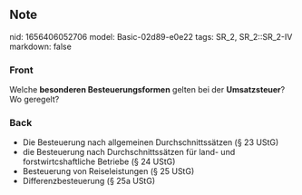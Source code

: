## Note
nid: 1656406052706
model: Basic-02d89-e0e22
tags: SR_2, SR_2::SR_2-IV
markdown: false

### Front
Welche <b>besonderen Besteuerungsformen</b> gelten bei der
<b>Umsatzsteuer</b>? Wo geregelt?

### Back
<ul>
  <li>Die Besteuerung nach allgemeinen Durchschnittssätzen (§ 23
  UStG)
  <li>die Besteuerung nach Durchschnittssätzen für land- und
  forstwirtcshaftliche Betriebe (§ 24 UStG)
  <li>Besteuerung von Reiseleistungen (§ 25 UStG)
  <li>Differenzbesteuerung (§ 25a UStG)
</ul>
